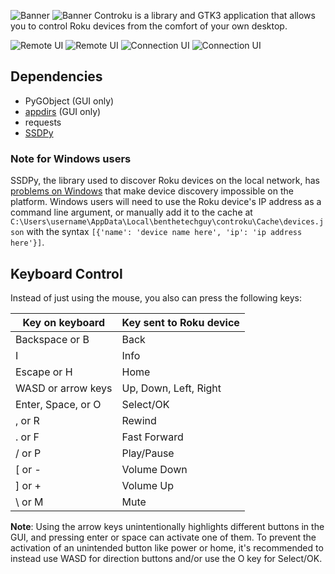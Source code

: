 ![Banner](images/controku-banner.png#gh-dark-mode-only)
![Banner](images/controku-banner-inverted.png#gh-light-mode-only)
Controku is a library and GTK3 application that allows you to control
Roku devices from the comfort of your own desktop.

![Remote UI](images/remote.png#gh-dark-mode-only)
![Remote UI](images/remote-light.png#gh-light-mode-only)
![Connection UI](images/connect.png#gh-dark-mode-only)
![Connection UI](images/connect-light.png#gh-light-mode-only)

## Dependencies
* PyGObject (GUI only)
* [appdirs](https://github.com/ActiveState/appdirs) (GUI only)
* requests
* [SSDPy](https://github.com/MoshiBin/ssdpy)

### Note for Windows users
SSDPy, the library used to discover Roku devices on the local network,
has [problems on Windows](https://github.com/MoshiBin/ssdpy/issues/82)
that make device discovery impossible on the platform. Windows users
will need to use the Roku device's IP address as a command line
argument, or manually add it to the cache at
`C:\Users\username\AppData\Local\benthetechguy\controku\Cache\devices.json`
with the syntax `[{'name': 'device name here', 'ip': 'ip address here'}]`.

## Keyboard Control
Instead of just using the mouse, you also can press the following keys:

| Key on keyboard    | Key sent to Roku device |
| ------------------ | ----------------------- |
| Backspace or B     | Back                    |
| I                  | Info                    |
| Escape or H        | Home                    |
| WASD or arrow keys | Up, Down, Left, Right   |
| Enter, Space, or O | Select/OK               |
| , or R             | Rewind                  |
| . or F             | Fast Forward            |
| / or P             | Play/Pause              |
| [ or -             | Volume Down             |
| ] or +             | Volume Up               |
| \ or M             | Mute                    |

**Note**: Using the arrow keys unintentionally highlights different
buttons in the GUI, and pressing enter or space can activate one of
them. To prevent the activation of an unintended button like power or
home, it's recommended to instead use WASD for direction buttons and/or
use the O key for Select/OK.
